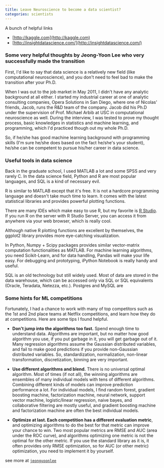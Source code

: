 ```yaml
---
title: Leave Neuroscience to become a data scientist?
categories: scientists
---
```


A bunch of helpful links

- [http://kaggle.com](http://kaggle.com)
- [http://insightdatascience.com/](http://insightdatascience.com/)

### **Some very helpful thoughts by Jeong-Yoon Lee who very successfully made the transition**

First, I'd like to say that data science is a relatively new field (like computational neuroscience), and you don't need to feel bad to make the transition after your Ph.D.

When I was out to the job market in May 2011, I didn't have any analytic background at all either. I started my industrial career at one of analytic consulting companies, Opera Solutions in San Diego, where one of Nicolas' friends, Jacob, runs the R&D team of the company. Jacob did his Ph.D under the supervision of Prof. Michael Arbib at USC in computational neuroscience as well. During the interview, I was tested to prove my thought process, basic knowledges in statistics and machine learning, and programming, which I'd practiced though out my whole Ph.D.

So, if he/she has good machine learning background with programming skills (I'm sure he/she does based on the fact he/she's your student), he/she can be competent to pursue his/her career in data science.


### **Useful tools in data science**

Back in the graduate school, I used MATLAB a lot and some SPSS and very rarely C. In the data science field, Python and R are most popular languages, and SQL is a kind of necessary evil.

R is similar to MATLAB except that it's free. It is not a hardcore programming language and doesn't take much time to learn. It comes with the latest statistical libraries and provides powerful plotting functions.

There are many IDEs which make easy to use R, but my favorite is [R Studio](http://www.rstudio.com/). If you run R on the server with R Studio Server, you can access it from anywhere via your web browser, which is really cool.

Although native R plotting functions are excellent by themselves, the ggplot2 library provides more eye-catching visualization.

In Python, Numpy + Scipy packages provides similar vector-matrix computation functionalities as MATLAB. For machine learning algorithms, you need Scikit-Learn, and for data handling, Pandas will make your life easy. For debugging and prototyping, iPython Notebook is really handy and useful.

SQL is an old technology but still widely used. Most of data are stored in the data warehouse, which can be accessed only via SQL or SQL equivalents (Oracle, Teradata, Netezza, etc.). Postgres and MySQL are

### **Some hints for ML competitions**

Fortunately, I had a chance to work with many of top competitors such as the 1st and 2nd place teams at Netflix competitions, and learn how they do at competitions. Here are some tips I found helpful.

- **Don't jump into the algorithms too fast.** Spend enough time to understand data. Algorithms are important, but no matter how good algorithm you use, if you put garbage in it, you will get garbage out of it. Many regression algorithms assume the Gaussian distributed variables, and fail to make good predictions if you provide non-Gaussian distributed variables. So, standardization, normalization, non-linear transformation, discretization, binning are very important.

- **Use different algorithms and blend.** There is no universal optimal algorithm. Most of times (if not all), the winning algorithms are ensembles of many individual models with tens of different algorithms. Combining different kinds of models can improve prediction performance a lot. For individual models, I find random forest, gradient boosting machine, factorization machine, neural network, support vector machine, logistic/linear regression, naive bayes, and collaborative filtering are mostly useful, and gradient boosting machine and factorization machine are often the best individual models.

- **Optimize at last. Each competition has a different evaluation metric**, and optimizing algorithms to do the best for that metric can improve your chance to win. Two most popular metrics are RMSE and AUC (area under the ROC curve), and algorithms optimizing one metric is not the optimal for the other metric. If you use the standard library as it is, it often provides only RMSE optimization, so for AUC (or other metric) optimization, you need to implement it by yourself.


see more at <i class="fa fa-linkedin-square"></i>
[`jeongyoonlee`](https://www.linkedin.com/in/jeongyoonlee)
